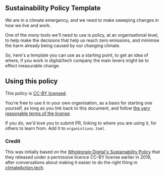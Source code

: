 ## Sustainability Policy Template

We are in a climate emergency, and we need to make sweeping changes in how we live and work.

One of the _many_ tools we'll need to use is policy, at an organisational level, to help make the decisions that help us reach zero emissions, and minimise the harm already being caused by our changing climate.

So, here's a template you can use as a starting point, to get an idea of where, if you work in digital/tech company the main levers might be to effect measurable change.

## Using this policy

This policy is [CC-BY licensed][cc-by].

You're free to use it in your own organisation, as a basis for starting one yourself, as long as you link back to this document, and follow [the very reasonable terms of the license][cc-by].

If you do, we'd love you to submit PR, linking to where you are using it, for others to learn from. Add it to `organistions.toml`.

### Credit

This was initially based on the [Wholegrain Digital's Sustainability Policy][wdsp] that they released under a permissive licence CC-BY license earlier in 2019, after conversations about making it easier to do the right thing in [climateAction.tech][cat].

[cc-by]: https://creativecommons.org/licenses/by/4.0/
[wdsp]: https://granary.wholegraindigital.com/sustainability-policy/
[cat]: https://climateaction.tech/
